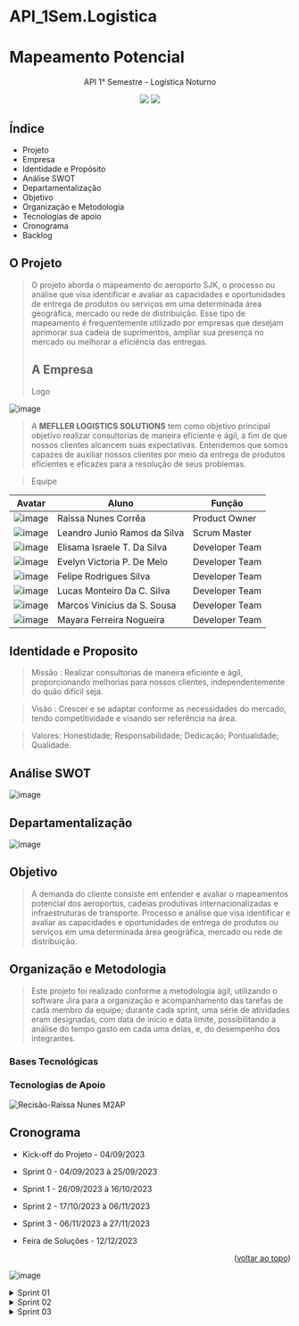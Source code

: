 # API_1Sem.Logistica

# Mapeamento Potencial
<p align="center"> 
API 1° Semestre - Logística Noturno
</p> 
  
<p align="center">   
 <img src="https://img.shields.io/badge/Status%3A-DONE-green"/>
 <a href="http://fatecsjc-prd.azurewebsites.net/"><img src="https://img.shields.io/badge/Instituição%3A-FATEC-red"/></a>
</p>

## **Índice**

* Projeto
* Empresa
* Identidade e Propósito
* Análise SWOT
* Departamentalização
*  Objetivo
* Organização e Metodologia
* Tecnologias de apoio
* Cronograma
* Backlog
 

## **O Projeto**
> O projeto aborda o mapeamento do aeroporto SJK, o processo ou análise que visa identificar e avaliar as capacidades e oportunidades de entrega de produtos ou serviços em uma determinada área geográfica, mercado ou rede de distribuição. Esse tipo de mapeamento é frequentemente utilizado por empresas que desejam aprimorar sua cadeia de suprimentos, ampliar sua presença no mercado ou melhorar a eficiência das entregas.
> ## **A Empresa**
> Logo

![image](https://github.com/Mefller/mapeamento-potencial/assets/144354286/4652349e-7ba4-4664-981d-8080e7d7f232)



> A **MEFLLER LOGISTICS SOLUTIONS** tem como objetivo principal objetivo realizar consultorias de maneira eficiente e ágil, a fim de que nossos clientes alcancem suas expectativas. Entendemos que somos capazes de auxiliar nossos clientes por meio da entrega de produtos eficientes e eficazes para a resolução de seus problemas.

 > Equipe 

| Avatar | Aluno | Função | 
| ------ | ----- | -------| 
|![image](https://github.com/Mefller/mapeamento-potencial/assets/144354286/ecb7c381-31f4-491a-a0d5-e8e46d61f099)| Raíssa Nunes Corrêa | Product Owner | 
|![image](https://github.com/Mefller/mapeamento-potencial/assets/144354286/62a5893a-f533-400d-aa4a-d7bf709ab96e)|Leandro Junio Ramos da Silva | Scrum Master | 
|![image](https://github.com/Mefller/mapeamento-potencial/assets/144354286/7132aa83-a0f0-4797-99da-855ff78b0efa)| Elisama Israele T. Da Silva | Developer Team | 
|![image](https://github.com/Mefller/mapeamento-potencial/assets/144354286/1c80bf75-b41c-48f6-8bbc-43ea71a0b639)| Evelyn Victoria P. De Melo  | Developer Team |
|![image](https://github.com/Mefller/mapeamento-potencial/assets/144354286/0db67253-7855-4d97-9e5b-927bf5ecf4e3)| Felipe Rodrigues Silva | Developer Team | 
|![image](https://github.com/Mefller/mapeamento-potencial/assets/144354286/d14ad057-9c30-4cc5-92c4-213acbcd16c7)| Lucas Monteiro Da C. Silva | Developer Team |
|![image](https://github.com/Mefller/mapeamento-potencial/assets/144354286/c3139c90-7f79-4627-b34f-a4d68d486a4b)| Marcos Vinícius da S. Sousa | Developer Team | 
|![image](https://github.com/Mefller/mapeamento-potencial/assets/144354286/149ea356-9f1e-4191-99b8-24f102d8f315)| Mayara Ferreira Nogueira | Developer Team |


## Identidade e Proposito

> Missão : Realizar consultorias de maneira eficiente e ágil, proporcionando melhorias para nossos clientes, independentemente do quão difícil seja.

> Visão : Crescer e se adaptar conforme as necessidades do mercado, tendo competitividade e visando ser referência na área.

> Valores: Honestidade; Responsabilidade; Dedicação; Pontualidade; Qualidade.


## Análise SWOT

![image](https://github.com/Mefller/mapeamento-potencial/assets/144354286/2ceecc8f-d2b5-4cd4-9baf-82d3bb41e848)

## Departamentalização 

![image](https://github.com/Mefller/mapeamento-potencial/assets/144354286/701894c0-5529-41b1-919d-2cf4966ccc7c)



## Objetivo 
> A demanda do cliente consiste em entender e avaliar o mapeamentos potencial dos aeroportos, cadeias produtivas internacionalizadas e infraestruturas de transporte. Processo e análise que visa identificar e avaliar as capacidades e oportunidades de entrega de produtos ou serviços em uma determinada área geográfica, mercado ou rede de distribuição.

## Organização e Metodologia
> Este projeto foi realizado conforme a metodologia ágil, utilizando o software Jira para a organização e acompanhamento das tarefas de cada membro da equipe; durante cada sprint, uma série de atividades eram designadas, com data de início e data limite, possibilitando a análise do tempo gasto em cada uma delas, e, do desempenho dos integrantes.

### Bases Tecnológicas
### Tecnologias de Apoio

![Recisão-Raíssa Nunes M2AP](https://github.com/Mefller/mapeamento-potencial/assets/144354286/ba43a6fb-52d7-4407-9bfe-e54d401be3f2)





## Cronograma

* Kick-off do Projeto - 04/09/2023

* Sprint 0 - 04/09/2023 à 25/09/2023

* Sprint 1 - 26/09/2023 à 16/10/2023 

* Sprint 2 - 17/10/2023 à 06/11/2023

* Sprint 3 - 06/11/2023 à 27/11/2023 

* Feira de Soluções - 12/12/2023
                                                                                                                                                                                     <p align="right">(<a href="#top">voltar ao topo</a>)

![image](https://github.com/Mefller/mapeamento-potencial/assets/144354286/b55aef70-1339-4fa8-9957-9a895deb894d)


<details>
<summary>Sprint 01</summary>

 _Concluido_

>Backlog
<div id="top"></div>
<p align="center">
  
![image](https://github.com/Mefller/mapeamento-potencial/assets/144354286/b36a8176-b5c5-447f-b622-29d2c481aa0a)



>Burndown Chart

_Por Tempo_
<div id="top"></div>
<p align="center">

![image](https://github.com/Mefller/mapeamento-potencial/assets/144354286/18331696-7e39-475d-98de-01c0d5949e2e)


_Por Itens_

<p align="center">
      

![image](https://github.com/Mefller/mapeamento-potencial/assets/144354286/238e09ce-1bc1-4dc0-8ced-44a86ac386f1)

_Potótipo de Dashboard_

>Importação


![image](https://github.com/Mefller/mapeamento-potencial/assets/144354286/db2bd244-7024-48eb-8354-b39ed5821ca7)

>Exportação


![image](https://github.com/Mefller/mapeamento-potencial/assets/144354286/885a75f3-a186-4622-95d7-adb8ab6487c1)




     
</details>
  
<details>
<summary>Sprint 02</summary>

_Em Desenvolvimento_

>Backlog
<div id="top"></div>
<p align="center">

![image](https://github.com/Mefller/mapeamento-potencial/assets/144354286/2bcdb00f-47ff-4e61-9bd2-3b99bf4ce8a1)

      
>Burndown Chart
  
_Por Tempo_
<div id="top"></div>
<p align="center">

![image](https://github.com/Mefller/mapeamento-potencial/assets/144354286/6c7e3021-5eb7-4a67-870a-7e0df41b79df)

  
_Por Itens_
<div id="top"></div>
<p align="center">

![image](https://github.com/Mefller/mapeamento-potencial/assets/144354286/acabcfc8-384a-4d38-a863-2489a35bc91f)

_Potótipo de Dashboard_

> Importação

![image](https://github.com/Mefller/mapeamento-potencial/assets/144354286/ec8a89e6-5437-4cc6-b4be-86c3d8c8c7a7)


> Exportação

![image](https://github.com/Mefller/mapeamento-potencial/assets/144354286/3655ae8a-42f2-4187-b2be-a0863c4deb8a)


</details>

  
<details>
<summary>Sprint 03</summary>
  
_Em Desenvolvimento_


>Backlog
<div id="top"></div>
<p align="center">

  ![image](https://github.com/Mefller/mapeamento-potencial/assets/144354286/f837eaee-22a2-43da-bf65-96c1eac6788b)

  
>Burndown Chart
  
_Por Itens_
<div id="top"></div>
<p align="center">

![image](https://github.com/Mefller/mapeamento-potencial/assets/144354286/421225c2-c2fe-427c-9d27-2d6725347199)

  
_Por Tempo_
<div id="top"></div>
<p align="center">
       
 ![image](https://github.com/Mefller/mapeamento-potencial/assets/144354286/77f53d27-6ed6-4fa4-9b2d-e73bbf5c3089)

  
_Potótipo de Dashboard_
> Importação

![image](https://github.com/Mefller/mapeamento-potencial/assets/144354286/bb056b92-8beb-4db8-b63c-a2283218a65f)

> Exportação
![image](https://github.com/Mefller/mapeamento-potencial/assets/144354286/5f70f149-8e27-4556-b49a-05fa75e758d5)

</details>




